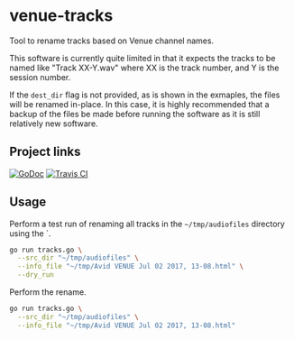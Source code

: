 # venue-tracks
Tool to rename tracks based on Venue channel names.

This software is currently quite limited in that it expects the tracks to be
named like "Track XX-Y.wav" where XX is the track number, and Y is the session
number.

If the `dest_dir` flag is not provided, as is shown in the exmaples, the files
will be renamed in-place. In this case, it is highly recommended that a backup
of the files be made before running the software as it is still relatively new
software.

## Project links

[![GoDoc](https://godoc.org/github.com/kward/tracks?status.svg)](https://godoc.org/github.com/kward/tracks)
[![Travis CI](https://travis-ci.org/kward/tracks.png?branch=master)](https://travis-ci.org/kward/tracks)

## Usage
Perform a test run of renaming all tracks in the `~/tmp/audiofiles` directory using the `.

```sh
go run tracks.go \
  --src_dir "~/tmp/audiofiles" \
  --info_file "~/tmp/Avid VENUE Jul 02 2017, 13-08.html" \
  --dry_run
```

Perform the rename.

```sh
go run tracks.go \
  --src_dir "~/tmp/audiofiles" \
  --info_file "~/tmp/Avid VENUE Jul 02 2017, 13-08.html"
```
